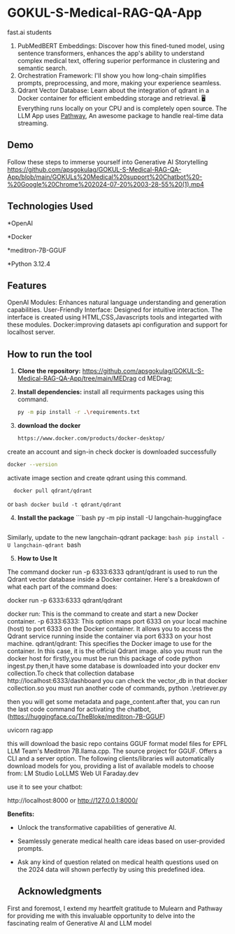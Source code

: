 # GOKUL-S-Medical-RAG-QA-App
fast.ai students

1. PubMedBERT Embeddings: Discover how this fined-tuned model, using sentence transformers, enhances the app's ability to understand complex medical text, offering superior performance in clustering and semantic search.
2. Orchestration Framework: I'll show you how long-chain simplifies prompts, preprocessing, and more, making your experience seamless.
3. Qdrant Vector Database: Learn about the integration of qdrant in a Docker container for efficient embedding storage and retrieval.
 🖥️ Everything runs locally on your CPU and is completely open source.
The LLM App uses [Pathway](https://pathway.com/), An awesome package to handle real-time data streaming.

## Demo
Follow these steps to immerse yourself into Generative AI Storytelling
https://github.com/apsgokulag/GOKUL-S-Medical-RAG-QA-App/blob/main/GOKULs%20Medical%20support%20Chatbot%20-%20Google%20Chrome%202024-07-20%2003-28-55%20(1).mp4

## Technologies Used
*OpenAI

*Docker

*meditron-7B-GGUF

*Python 3.12.4  

## Features
OpenAI Modules: Enhances natural language understanding and generation capabilities.
User-Friendly Interface: Designed for intuitive interaction. The interface is created using HTML,CSS,Javascripts tools and integarted with these modules.
Docker:improving datasets api configuration and support for localhost server.



## How to run the tool
1. **Clone the repository:**
https://github.com/apsgokulag/GOKUL-S-Medical-RAG-QA-App/tree/main/MEDrag
cd MEDrag;

3. **Install dependencies:**
   install all requirments packages using this command.
   
    ```bash
   py -m pip install -r .\requirements.txt
   ```
5. **download the docker**
      ```bash
   https://www.docker.com/products/docker-desktop/
      ```
create an account and sign-in
check docker is downloaded successfully
```bash
docker --version 
   ```
activate image section and create qdrant using this command.
   ```bash
     docker pull qdrant/qdrant
   ```
   or
      ```bash
    docker build -t qdrant/qdrant
       ```
    
4. **Install the package**
       ```bash
  py -m pip install -U langchain-huggingface 
      ```

Similarly, update to the new langchain-qdrant package:
    ```bash
pip install -U langchain-qdrant
    ```bash


5. **How to Use It**

The command docker run -p 6333:6333 qdrant/qdrant is used to run the Qdrant vector database inside a Docker container. Here's a breakdown of what each part of the command does:

docker run -p 6333:6333 qdrant/qdrant

docker run: This is the command to create and start a new Docker container.
-p 6333:6333: This option maps port 6333 on your local machine (host) to port 6333 on the Docker container. It allows you to access the Qdrant service running inside the container via port 6333 on your host machine.
qdrant/qdrant: This specifies the Docker image to use for the container. In this case, it is the official Qdrant image.
also you must run the docker host for 
 firstly,you must be run this package of code
 python ingest.py
 then,it have some database is downloaded into your docker env collection.To check that collection database 
 http://localhost:6333/dashboard
you can check the vector_db in that docker collection.so you must run another code of commands,
python .\retriever.py 

then you will get some metadata and page_content.after that, you can run the last code command for activating the chatbot,
(https://huggingface.co/TheBloke/meditron-7B-GGUF)

uvicorn rag:app 

this will download the basic repo contains GGUF format model files for EPFL LLM Team's Meditron 7B.llama.cpp. The source project for GGUF. Offers a CLI and a server option.
The following clients/libraries will automatically download models for you, providing a list of available models to choose from:
LM Studio
LoLLMS Web UI
Faraday.dev

use it to see your chatbot:

http://localhost:8000
or
http://127.0.0.1:8000/


**Benefits:**
- Unlock the transformative capabilities of generative AI.
- Seamlessly generate medical health care ideas based on user-provided prompts.
- Ask any kind of question related on medical health questions used on the 2024 data will shown perfectly by using this predefined idea.

  ## Acknowledgments

First and foremost, I extend my heartfelt gratitude to Mulearn and Pathway for providing me with this invaluable opportunity to delve into the fascinating realm of Generative AI and LLM model



 





   
   

